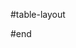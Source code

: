 #table-layout
<style>
    article table {
        table-layout: auto;
        word-break: normal;
    }
</style>
#end